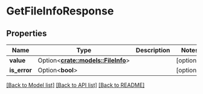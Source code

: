 # GetFileInfoResponse

## Properties

Name | Type | Description | Notes
------------ | ------------- | ------------- | -------------
**value** | Option<[**crate::models::FileInfo**](FileInfo.md)> |  | [optional]
**is_error** | Option<**bool**> |  | [optional]

[[Back to Model list]](../README.md#documentation-for-models) [[Back to API list]](../README.md#documentation-for-api-endpoints) [[Back to README]](../README.md)


